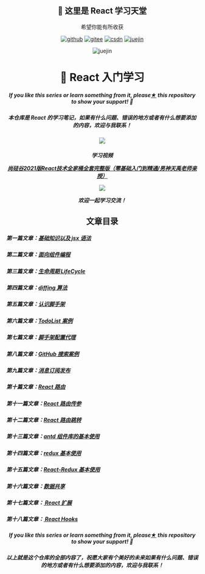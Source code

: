 

<h2 align="center">👋 这里是 React 学习天堂</h2>
<p align="center">希望你能有所收获</p>
<p align="center">
  <a href="https://github.com/linjunc"><img src="https://img.shields.io/badge/GitHub-ff79c6" alt="github"></a>
  <a href="https://gitee.com/Linjc66"><img src="https://img.shields.io/badge/Gitee-fe7300" alt="gitee"></a>
  <a href="https://blog.csdn.net/m0_50855872"><img src="https://img.shields.io/badge/CSDN-cf000e" alt="csdn"></a>
  <a href="https://juejin.cn/user/1460594842018446"><img src="https://img.shields.io/badge/juejin-brightgreen" alt="juejin"></a>
</p>
<p align="center"><img src="https://img.shields.io/badge/weChat-Ljc--10c-blue" alt="juejin"></p>


<h1 align="center">💖 React 入门学习</h1>



<h5><p align="center"><i>If you like this series or learn something from it, please<a href="https://github.com/linjunc/react-study">★</a> this repository to show your support! 🤩</i></p>
<p>
    <h5 align="center">本仓库是 React 的学习笔记，如果有什么问题、错误的地方或者有什么想要添加的内容，欢迎与我联系！</h5>
    </p>
</h5>

<p align="center"><a href="https://github.com/linjunc/react-study"><img src="https://ljcimg.oss-cn-beijing.aliyuncs.com/img/reactjs.jpg"></img></a></p>

<h5 align="center"><p>学习视频</p><p>
    <a href="https://www.bilibili.com/video/BV1wy4y1D7JT?from=search&seid=15201673983921209441&spm_id_from=333.337.0.0">
        <i>尚硅谷2021版React技术全家桶全套完整版（零基础入门到精通/男神天禹老师亲授）</i>
    </a>
    </p>
    <p align="center"><a href="https://github.com/linjunc/react-study"><img src="https://ljcimg.oss-cn-beijing.aliyuncs.com/img/image-20210911211905969.png"></img></a>
<p>
    欢迎一起学习交流！
</p>
</p>
</h5>



<h2 align="center">文章目录</h2><h5>第一篇文章：<a href="https://github.com/linjunc/react-study/blob/main/React%20%E5%85%A5%E9%97%A8%E5%AD%A6%E4%B9%A0/React%20%E5%85%A5%E9%97%A8%E5%AD%A6%E4%B9%A0%EF%BC%88%E4%B8%80%EF%BC%89--%20%E5%9F%BA%E7%A1%80%E7%9F%A5%E8%AF%86%E4%BB%A5%E5%8F%8A%20jsx%E8%AF%AD%E6%B3%95.md"><i>基础知识以及 jsx 语法</i></a></h5>


<h5>第二篇文章：<a href="https://github.com/linjunc/react-study/blob/main/React%20%E5%85%A5%E9%97%A8%E5%AD%A6%E4%B9%A0/React%20%E5%85%A5%E9%97%A8%E5%AD%A6%E4%B9%A0%EF%BC%88%E4%BA%8C%EF%BC%89--%20%E9%9D%A2%E5%90%91%E7%BB%84%E4%BB%B6%E7%BC%96%E7%A8%8B.md"><i>面向组件编程</i></a></h5>


<h5>第三篇文章：<a href="https://github.com/linjunc/react-study/blob/main/React%20%E5%85%A5%E9%97%A8%E5%AD%A6%E4%B9%A0/React%20%E5%85%A5%E9%97%A8%E5%AD%A6%E4%B9%A0%EF%BC%88%E4%B8%89%EF%BC%89%20--%20%E7%BB%84%E4%BB%B6%E7%9A%84%E7%94%9F%E5%91%BD%E5%91%A8%E6%9C%9F.md"><i>生命周期 LifeCycle</i></a></h5>


<h5>第四篇文章：<a href="https://github.com/linjunc/react-study/blob/main/React%20%E5%85%A5%E9%97%A8%E5%AD%A6%E4%B9%A0/React%20%E5%85%A5%E9%97%A8%E5%AD%A6%E4%B9%A0%EF%BC%88%E5%9B%9B%EF%BC%89--%20diffing%20%E7%AE%97%E6%B3%95.md"><i>diffing 算法</i></a></h5>


<h5>第五篇文章：<a href="https://github.com/linjunc/react-study/blob/main/React%20%E5%85%A5%E9%97%A8%E5%AD%A6%E4%B9%A0/React%20%E5%85%A5%E9%97%A8%E5%AD%A6%E4%B9%A0%EF%BC%88%E4%BA%94%EF%BC%89--%20%E5%88%9D%E5%A7%8B%E5%8C%96%E8%84%9A%E6%89%8B%E6%9E%B6.md"><i>认识脚手架</i></a></h5>


<h5>第六篇文章：<a href="https://github.com/linjunc/react-study/blob/main/React%20%E5%85%A5%E9%97%A8%E5%AD%A6%E4%B9%A0/React%20%E5%85%A5%E9%97%A8%E5%AD%A6%E4%B9%A0%EF%BC%88%E5%85%AD%EF%BC%89--%20TodoList%20%E6%A1%88%E4%BE%8B.md"><i>TodoList 案例</i></a></h5>


<h5>第七篇文章：<a href="https://github.com/linjunc/react-study/blob/main/React%20%E5%85%A5%E9%97%A8%E5%AD%A6%E4%B9%A0/React%20%E5%85%A5%E9%97%A8%E5%AD%A6%E4%B9%A0%EF%BC%88%E4%B8%83%EF%BC%89--%20%E8%84%9A%E6%89%8B%E6%9E%B6%E9%85%8D%E7%BD%AE%E4%BB%A3%E7%90%86.md"><i>脚手架配置代理</i></a></h5>


<h5>第八篇文章：<a href="https://github.com/linjunc/react-study/blob/main/React%20%E5%85%A5%E9%97%A8%E5%AD%A6%E4%B9%A0/React%20%E5%85%A5%E9%97%A8%E5%AD%A6%E4%B9%A0%EF%BC%88%E5%85%AB%EF%BC%89--%20GitHub%20%E6%90%9C%E7%B4%A2%E6%A1%88%E4%BE%8B.md"><i>GitHub 搜索案例</i></a></h5>

<h5>第九篇文章：<a href="https://github.com/linjunc/react-study/blob/main/React%20%E5%85%A5%E9%97%A8%E5%AD%A6%E4%B9%A0/React%20%E5%85%A5%E9%97%A8%E5%AD%A6%E4%B9%A0%EF%BC%88%E4%B9%9D%EF%BC%89--%20%E6%B6%88%E6%81%AF%E8%AE%A2%E9%98%85%E5%8F%91%E5%B8%83.md"><i>消息订阅发布</i></a></h5>


<h5>第十篇文章：<a href="https://github.com/linjunc/react-study/blob/main/React%20%E5%85%A5%E9%97%A8%E5%AD%A6%E4%B9%A0/React%20%E5%85%A5%E9%97%A8%E5%AD%A6%E4%B9%A0%EF%BC%88%E5%8D%81%EF%BC%89--%20React%20%E8%B7%AF%E7%94%B1.md"><i>React 路由</i></a></h5>


<h5>第十一篇文章：<a href="https://github.com/linjunc/react-study/blob/main/React%20%E5%85%A5%E9%97%A8%E5%AD%A6%E4%B9%A0/React%20%E5%85%A5%E9%97%A8%E5%AD%A6%E4%B9%A0%EF%BC%88%E5%8D%81%E4%B8%80%EF%BC%89--%20React%20%E8%B7%AF%E7%94%B1%E4%BC%A0%E5%8F%82.md"><i>React 路由传参</i></a></h5>

<h5>第十二篇文章：<a href="https://github.com/linjunc/react-study/blob/main/React%20%E5%85%A5%E9%97%A8%E5%AD%A6%E4%B9%A0/React%20%E5%85%A5%E9%97%A8%E5%AD%A6%E4%B9%A0%EF%BC%88%E5%8D%81%E4%BA%8C%EF%BC%89--%20React%20%E8%B7%AF%E7%94%B1%E8%B7%B3%E8%BD%AC.md"><i>React 路由跳转</i></a></h5>

<h5>第十三篇文章：<a href="https://github.com/linjunc/react-study/blob/main/React%20%E5%85%A5%E9%97%A8%E5%AD%A6%E4%B9%A0/React%20%E5%85%A5%E9%97%A8%E5%AD%A6%E4%B9%A0%EF%BC%88%E5%8D%81%E4%B8%89%EF%BC%89--%20antd%20%E7%9A%84%E5%9F%BA%E6%9C%AC%E4%BD%BF%E7%94%A8.md"><i>antd 组件库的基本使用</i></a></h5>

<h5>第十四篇文章：<a href="https://github.com/linjunc/react-study/blob/main/React%20%E5%85%A5%E9%97%A8%E5%AD%A6%E4%B9%A0/React%20%E5%85%A5%E9%97%A8%E5%AD%A6%E4%B9%A0%EF%BC%88%E5%8D%81%E5%9B%9B%EF%BC%89--%20redux%20%E5%9F%BA%E6%9C%AC%E4%BD%BF%E7%94%A8.md"><i>redux 基本使用</i></a></h5>

<h5>第十五篇文章：<a href="https://github.com/linjunc/react-study/blob/main/React%20%E5%85%A5%E9%97%A8%E5%AD%A6%E4%B9%A0/React%20%E5%85%A5%E9%97%A8%E5%AD%A6%E4%B9%A0%EF%BC%88%E5%8D%81%E4%BA%94%EF%BC%89--%20React-Redux%20%E5%9F%BA%E6%9C%AC%E4%BD%BF%E7%94%A8.md"><i>React-Redux 基本使用</i></a></h5>

<h5>第十六篇文章：<a href="https://github.com/linjunc/react-study/blob/main/React%20%E5%85%A5%E9%97%A8%E5%AD%A6%E4%B9%A0/React%20%E5%85%A5%E9%97%A8%E5%AD%A6%E4%B9%A0%EF%BC%88%E5%8D%81%E5%85%AD%EF%BC%89--%20%E6%95%B0%E6%8D%AE%E5%85%B1%E4%BA%AB.md"><i>数据共享</i></a></h5>

<h5>第十七篇文章：<a href="https://github.com/linjunc/react-study/blob/main/React%20%E5%85%A5%E9%97%A8%E5%AD%A6%E4%B9%A0/React%20%E5%85%A5%E9%97%A8%E5%AD%A6%E4%B9%A0%EF%BC%88%E5%8D%81%E4%B8%83%EF%BC%89--%20React%20%E6%89%A9%E5%B1%95.md"><i> React 扩展</i></a></h5>

<h5>第十八篇文章：<a href="https://github.com/linjunc/react-study/blob/main/React%20%E5%85%A5%E9%97%A8%E5%AD%A6%E4%B9%A0/React%E6%A0%B8%E5%BF%83%20--%20React-Hooks.md"><i> React Hooks </i></a></h5>

<h5><p align="center"><i>If you like this series or learn something from it, please<a href="https://github.com/linjunc/react-study">★</a> this repository to show your support! 🤩</i></p>
<p>
    <h5 align="center">以上就是这个仓库的全部内容了，祝愿大家有个美好的未来如果有什么问题、错误的地方或者有什么想要添加的内容，欢迎与我联系！</h5>
    </p>
</h5>
